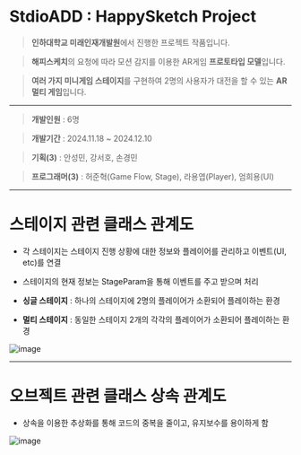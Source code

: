 # StdioADD : HappySketch Project

> **인하대학교 미래인재개발원**에서 진행한 프로젝트 작품입니다.

> **해피스케치**의 요청에 따라 모션 감지를 이용한 AR게임 **프로토타입 모델**입니다.

> **여러 가지 미니게임 스테이지**를 구현하여 2명의 사용자가 대전을 할 수 있는 **AR 멀티 게임**입니다.

---

> **개발인원** : 6명

> **개발기간** : 2024.11.18 ~ 2024.12.10

> **기획(3)** : 안성민, 강서호, 손경민

> **프로그래머(3)** : 허준혁(Game Flow, Stage), 라용엽(Player), 엄희용(UI)

---

# 스테이지 관련 클래스 관계도

- 각 스테이지는 스테이지 진행 상황에 대한 정보와 플레이어를 관리하고 이벤트(UI, etc)를 연결

- 스테이지의 현재 정보는 StageParam을 통해 이벤트를 주고 받으며 처리

- **싱글 스테이지** : 하나의 스테이지에 2명의 플레이어가 소환되어 플레이하는 환경

- **멀티 스테이지** : 동일한 스테이지 2개의 각각의 플레이어가 소환되어 플레이하는 환경

![image](https://github.com/user-attachments/assets/ccfad4bc-f678-4514-86e5-629756027f66)

---

# 오브젝트 관련 클래스 상속 관계도

- 상속을 이용한 추상화를 통해 코드의 중복을 줄이고, 유지보수를 용이하게 함

![image](https://github.com/user-attachments/assets/6bdc5824-a277-4ea6-9d73-323ef449e2f6)
